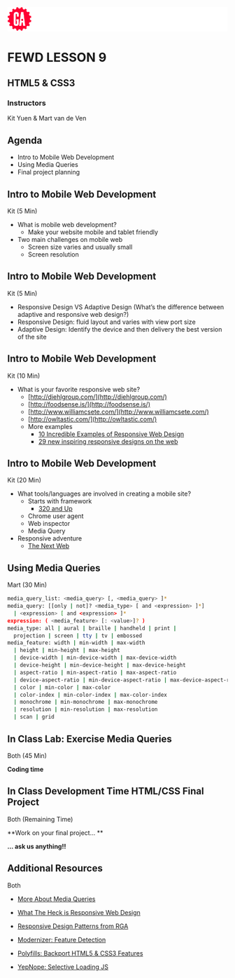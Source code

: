 ![General Assembly](assets/images/ga.png)
# FEWD LESSON 9

## HTML5 & CSS3

### Instructors
Kit Yuen & Mart van de Ven 



## Agenda

* Intro to Mobile Web Development
* Using Media Queries
* Final project planning



## Intro to Mobile Web Development
<aside class="notes">Kit (5 Min)</aside>

* What is mobile web development?
  * Make your website mobile and tablet friendly
* Two main challenges on mobile web
  * Screen size varies and usually small
  * Screen resolution



## Intro to Mobile Web Development
<aside class="notes">Kit (5 Min)</aside>

* Responsive Design VS Adaptive Design (What’s the difference between adaptive and responsive web design?)
* Responsive Design: fluid layout and varies with view port size
* Adaptive Design: Identify the device and then delivery the best version of the site



## Intro to Mobile Web Development
<aside class="notes">Kit (10 Min)</aside>

* What is your favorite responsive web site?
  * [http://diehlgroup.com/](http://diehlgroup.com/)
  * [http://foodsense.is/](http://foodsense.is/)
  * [http://www.williamcsete.com/](http://www.williamcsete.com/)
  * [http://owltastic.com/](http://owltastic.com/)
  * More examples
    * [10 Incredible Examples of Responsive Web Design](http://www.webdesigndev.com/web-development/10-incredible-examples-of-responsive-web-design)
    * [29 new inspiring responsive designs on the web](http://thenextweb.com/dd/2013/01/13/30-new-inspiring-responsive-design-websites/)



## Intro to Mobile Web Development
<aside class="notes">Kit (20 Min)</aside>

* What tools/languages are involved in creating a mobile site?
  * Starts with framework
    * [320 and Up](https://github.com/malarkey/320andup/)
  * Chrome user agent
  * Web inspector
  * Media Query
* Responsive adventure
  * [The Next Web](http://thenextweb.com/)



## Using Media Queries
<aside class="notes">Mart (30 Min)</aside>

```bash
media_query_list: <media_query> [, <media_query> ]*
media_query: [[only | not]? <media_type> [ and <expression> ]*]
  | <expression> [ and <expression> ]*
expression: ( <media_feature> [: <value>]? )
media_type: all | aural | braille | handheld | print |
  projection | screen | tty | tv | embossed
media_feature: width | min-width | max-width
  | height | min-height | max-height
  | device-width | min-device-width | max-device-width
  | device-height | min-device-height | max-device-height
  | aspect-ratio | min-aspect-ratio | max-aspect-ratio
  | device-aspect-ratio | min-device-aspect-ratio | max-device-aspect-ratio
  | color | min-color | max-color
  | color-index | min-color-index | max-color-index
  | monochrome | min-monochrome | max-monochrome
  | resolution | min-resolution | max-resolution
  | scan | grid
```


## In Class Lab: Exercise Media Queries
<aside class="notes">Both (45 Min)</aside>

**Coding time**



## In Class Development Time HTML/CSS Final Project
<aside class="notes">Both (Remaining Time)</aside>

**Work on your final project... **

**... ask us anything!!**



## Additional Resources
<aside class="notes">Both</aside>
  
  * [More About Media Queries](http://coding.smashingmagazine.com/2011/01/12/guidelines-for-responsive-web-design/)

  * [What The Heck is Responsive Web Design](http://johnpolacek.github.com/scrolldeck.js/decks/responsive/)

  * [Responsive Design Patterns from RGA](http://bradfrost.github.com/this-is-responsive/resources.html)
  
  * [Modernizer: Feature Detection](http://modernizr.com/)

  * [Polyfills: Backport HTML5 & CSS3 Features](https://github.com/Modernizr/Modernizr/wiki/HTML5-Cross-Browser-Polyfills)

  * [YepNope: Selective Loading JS](http://yepnopejs.com/)